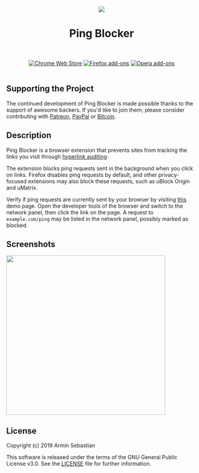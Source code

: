 <p align="center"><img src="https://i.imgur.com/UUGTmeg.png"></p>
<h1 align="center">Ping Blocker</h1>

<p align="center">
  </br></br>
  <a href="">
    <img src="https://i.imgur.com/B0i5sn3.png" alt="Chrome Web Store"></a>
  <a href="">
    <img src="https://i.imgur.com/dvof8rG.png" alt="Firefox add-ons"></a>
  <a href="">
    <img src="https://i.imgur.com/wK10qEV.png" alt="Opera add-ons"></a>
  </br></br>
</p>

## Supporting the Project

The continued development of Ping Blocker is made possible
thanks to the support of awesome backers. If you'd like to join them,
please consider contributing with [Patreon](https://www.patreon.com/dessant),
[PayPal](https://www.paypal.me/ArminSebastian) or [Bitcoin](https://goo.gl/uJUAaU).

## Description

Ping Blocker is a browser extension that prevents sites from tracking
the links you visit through [hyperlink auditing](https://html.spec.whatwg.org/multipage/links.html#hyperlink-auditing).

The extension blocks ping requests sent in the background when you click on links.
Firefox disables ping requests by default, and other privacy-focused extensions
may also block these requests, such as uBlock Origin and uMatrix.

Verify if ping requests are currently sent by your browser by visiting
[this](https://jsfiddle.net/wdgs28a0/) demo page. Open the developer tools
of the browser and switch to the network panel, then click the link on
the page. A request to `example.com/ping` may be listed in the network panel,
possibly marked as blocked.

## Screenshots

<p>
  <img width="420" src="https://i.imgur.com/wusrp3m.png">
</p>

## License

Copyright (c) 2019 Armin Sebastian

This software is released under the terms of the GNU General Public License v3.0.
See the [LICENSE](LICENSE) file for further information.
